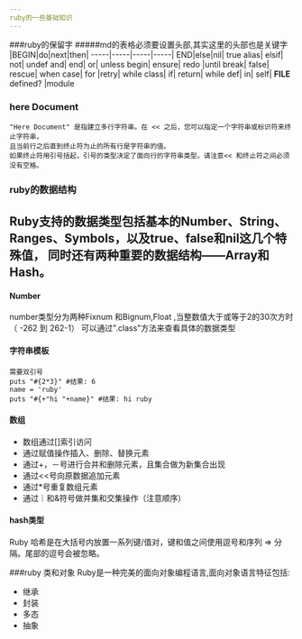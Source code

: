 ```yaml
---
ruby的一些基础知识
---
```

###ruby的保留字
#####md的表格必须要设置头部,其实这里的头部也是关键字
|BEGIN|do|next|then|
-----|-----|-----|-----|
END|else|nil|	true
alias|	elsif|	not|	undef
and|	end|	or|	unless
begin|	ensure|	redo	|until
break|	false|	rescue|	when
case|	for	|retry|	while
class|	if|	return|	while
def|	in|	self|	__FILE__
defined?	|module

### here Document
```
"Here Document" 是指建立多行字符串。在 << 之后，您可以指定一个字符串或标识符来终止字符串，
且当前行之后直到终止符为止的所有行是字符串的值。
如果终止符用引号括起，引号的类型决定了面向行的字符串类型。请注意<< 和终止符之间必须没有空格。
```
### ruby的数据结构
Ruby支持的数据类型包括基本的Number、String、Ranges、Symbols，以及true、false和nil这几个特殊值，
同时还有两种重要的数据结构——Array和Hash。
---
#### Number
number类型分为两种Fixnum 和Bignum,Float ,当整数值大于或等于2的30次方时（ -262 到 262-1）
可以通过".class"方法来查看具体的数据类型

#### 字符串模板
```
需要双引号
puts "#{2*3}" #结果: 6
name = 'ruby'
puts "#{+"hi "+name}" #结果: hi ruby
```

#### 数组
* 数组通过[]索引访问
* 通过赋值操作插入、删除、替换元素
* 通过+，－号进行合并和删除元素，且集合做为新集合出现
* 通过<<号向原数据追加元素
* 通过*号重复数组元素
* 通过｜和&符号做并集和交集操作（注意顺序）
#### hash类型
Ruby 哈希是在大括号内放置一系列键/值对，键和值之间使用逗号和序列 => 分隔。尾部的逗号会被忽略。

###ruby 类和对象
Ruby是一种完美的面向对象编程语言,面向对象语言特征包括:
* 继承
* 封装
* 多态
* 抽象





















